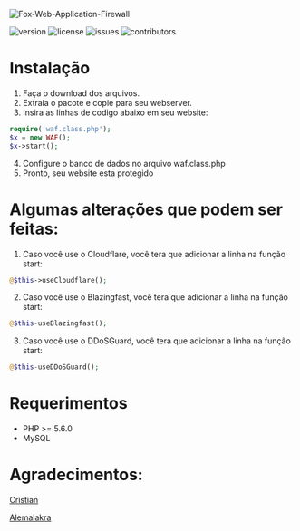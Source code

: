 
![Fox-Web-Application-Firewall](https://images.vexels.com/media/users/3/151733/isolated/preview/456d96033f3c3783bd1ea0c549969784-fox-bonito-dos-desenhos-animados-by-vexels.png)

![version](https://img.shields.io/badge/version-2.0-purple.svg?longCache=true&style=flat-square)
![license](https://img.shields.io/badge/license-MIT-green.svg?longCache=true&style=flat-square)
![issues](https://img.shields.io/github/issues/jvinicius-net/Fox-Web-Application-Firewall.svg?longCache=true&style=flat-square)
![contributors](https://img.shields.io/github/contributors/jvinicius-net/Fox-Web-Application-Firewall.svg?longCache=true&style=flat-square)


# Instalação

1. Faça o download dos arquivos.
2. Extraia o pacote e copie para seu webserver.
3. Insira as linhas de codigo abaixo em seu website:
```php
require('waf.class.php');
$x = new WAF();
$x->start();
```
4. Configure o banco de dados no arquivo waf.class.php
5. Pronto, seu website esta protegido

# Algumas alterações que podem ser feitas:

1. Caso você use o Cloudflare, você tera que adicionar a linha na função start:
```php
@$this->useCloudflare();
```
2. Caso você use o Blazingfast, você tera que adicionar a linha na função start:
```php
@$this-useBlazingfast();
```
3. Caso você use o DDoSGuard, você tera que adicionar a linha na função start:
```php
@$this-useDDoSGuard();
```

# Requerimentos
* PHP >= 5.6.0
* MySQL

# Agradecimentos:
[<p> Cristian </p>](https://github.com/cristlxrd)[<p>Alemalakra</p>](https://github.com/Alemalakra)

